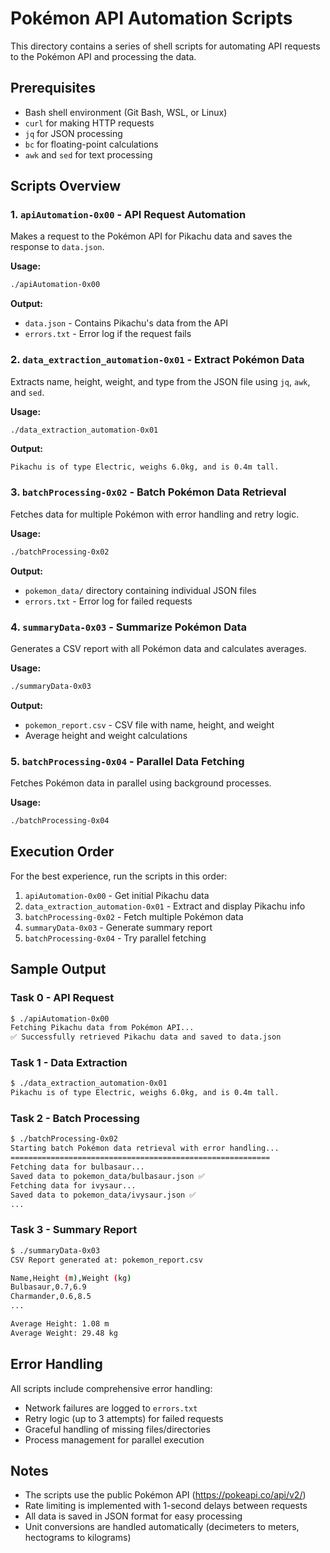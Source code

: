# Pokémon API Automation Scripts

This directory contains a series of shell scripts for automating API requests to the Pokémon API and processing the data.

## Prerequisites

- Bash shell environment (Git Bash, WSL, or Linux)
- `curl` for making HTTP requests
- `jq` for JSON processing
- `bc` for floating-point calculations
- `awk` and `sed` for text processing

## Scripts Overview

### 1. `apiAutomation-0x00` - API Request Automation
Makes a request to the Pokémon API for Pikachu data and saves the response to `data.json`.

**Usage:**
```bash
./apiAutomation-0x00
```

**Output:**
- `data.json` - Contains Pikachu's data from the API
- `errors.txt` - Error log if the request fails

### 2. `data_extraction_automation-0x01` - Extract Pokémon Data
Extracts name, height, weight, and type from the JSON file using `jq`, `awk`, and `sed`.

**Usage:**
```bash
./data_extraction_automation-0x01
```

**Output:**
```
Pikachu is of type Electric, weighs 6.0kg, and is 0.4m tall.
```

### 3. `batchProcessing-0x02` - Batch Pokémon Data Retrieval
Fetches data for multiple Pokémon with error handling and retry logic.

**Usage:**
```bash
./batchProcessing-0x02
```

**Output:**
- `pokemon_data/` directory containing individual JSON files
- `errors.txt` - Error log for failed requests

### 4. `summaryData-0x03` - Summarize Pokémon Data
Generates a CSV report with all Pokémon data and calculates averages.

**Usage:**
```bash
./summaryData-0x03
```

**Output:**
- `pokemon_report.csv` - CSV file with name, height, and weight
- Average height and weight calculations

### 5. `batchProcessing-0x04` - Parallel Data Fetching
Fetches Pokémon data in parallel using background processes.

**Usage:**
```bash
./batchProcessing-0x04
```

## Execution Order

For the best experience, run the scripts in this order:

1. `apiAutomation-0x00` - Get initial Pikachu data
2. `data_extraction_automation-0x01` - Extract and display Pikachu info
3. `batchProcessing-0x02` - Fetch multiple Pokémon data
4. `summaryData-0x03` - Generate summary report
5. `batchProcessing-0x04` - Try parallel fetching

## Sample Output

### Task 0 - API Request
```bash
$ ./apiAutomation-0x00
Fetching Pikachu data from Pokémon API...
✅ Successfully retrieved Pikachu data and saved to data.json
```

### Task 1 - Data Extraction
```bash
$ ./data_extraction_automation-0x01
Pikachu is of type Electric, weighs 6.0kg, and is 0.4m tall.
```

### Task 2 - Batch Processing
```bash
$ ./batchProcessing-0x02
Starting batch Pokémon data retrieval with error handling...
==========================================================
Fetching data for bulbasaur...
Saved data to pokemon_data/bulbasaur.json ✅
Fetching data for ivysaur...
Saved data to pokemon_data/ivysaur.json ✅
...
```

### Task 3 - Summary Report
```bash
$ ./summaryData-0x03
CSV Report generated at: pokemon_report.csv

Name,Height (m),Weight (kg)
Bulbasaur,0.7,6.9
Charmander,0.6,8.5
...

Average Height: 1.08 m
Average Weight: 29.48 kg
```

## Error Handling

All scripts include comprehensive error handling:
- Network failures are logged to `errors.txt`
- Retry logic (up to 3 attempts) for failed requests
- Graceful handling of missing files/directories
- Process management for parallel execution

## Notes

- The scripts use the public Pokémon API (https://pokeapi.co/api/v2/)
- Rate limiting is implemented with 1-second delays between requests
- All data is saved in JSON format for easy processing
- Unit conversions are handled automatically (decimeters to meters, hectograms to kilograms) 